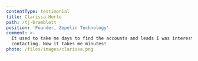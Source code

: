 ```yaml
---
contentType: testimonial
title: Clarissa Herte
path: /tj-bramblett
position: 'Founder, Zepelin Technology'
comment: >-
  It used to take me days to find the accounts and leads I was interested in
  contacting. Now it takes me minutes!
photo: /files/images/clarissa.png
---
```


